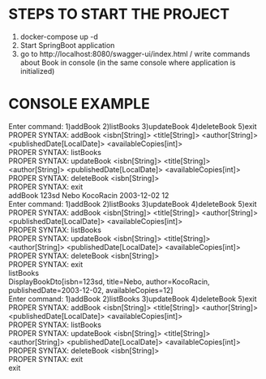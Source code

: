 STEPS TO START THE PROJECT
=====================






1) docker-compose up -d
2) Start SpringBoot application
3) go to  http://localhost:8080/swagger-ui/index.html    /    write commands about Book in console (in the same console where application is initialized)





CONSOLE EXAMPLE
===============






Enter command: 1)addBook  2)listBooks  3)updateBook  4)deleteBook  5)exit   
PROPER SYNTAX: addBook <isbn[String]> <title[String]> <author[String]> <publishedDate[LocalDate]> <availableCopies[int]>   
PROPER SYNTAX: listBooks   
PROPER SYNTAX: updateBook <isbn[String]> <title[String]> <author[String]> <publishedDate[LocalDate]> <availableCopies[int]>   
PROPER SYNTAX: deleteBook <isbn[String]>   
PROPER SYNTAX: exit   
addBook 123sd Nebo KocoRacin 2003-12-02 12   
Enter command: 1)addBook  2)listBooks  3)updateBook  4)deleteBook  5)exit   
PROPER SYNTAX: addBook <isbn[String]> <title[String]> <author[String]> <publishedDate[LocalDate]> <availableCopies[int]>   
PROPER SYNTAX: listBooks   
PROPER SYNTAX: updateBook <isbn[String]> <title[String]> <author[String]> <publishedDate[LocalDate]> <availableCopies[int]>   
PROPER SYNTAX: deleteBook <isbn[String]>   
PROPER SYNTAX: exit   
listBooks   
DisplayBookDto[isbn=123sd, title=Nebo, author=KocoRacin, publishedDate=2003-12-02, availableCopies=12]   
Enter command: 1)addBook  2)listBooks  3)updateBook  4)deleteBook  5)exit   
PROPER SYNTAX: addBook <isbn[String]> <title[String]> <author[String]> <publishedDate[LocalDate]> <availableCopies[int]>   
PROPER SYNTAX: listBooks   
PROPER SYNTAX: updateBook <isbn[String]> <title[String]> <author[String]> <publishedDate[LocalDate]> <availableCopies[int]>   
PROPER SYNTAX: deleteBook <isbn[String]>   
PROPER SYNTAX: exit      
exit
